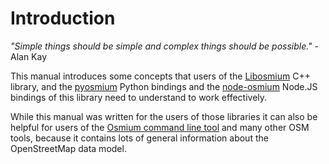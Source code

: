 
# Introduction

*"Simple things should be simple and complex things should be possible."* - Alan Kay

This manual introduces some concepts that users of the
[Libosmium](http://osmcode.org/libosmium/) C++ library, and the
[pyosmium](http://osmcode.org/pyosmium/) Python bindings and the
[node-osmium](http://osmcode.org/node-osmium/) Node.JS bindings of this library
need to understand to work effectively.

While this manual was written for the users of those libraries it can also be
helpful for users of the [Osmium command line tool](http://osmcode.org/osmium-tool/)
and many other OSM tools, because it contains lots of general information about
the OpenStreetMap data model.

